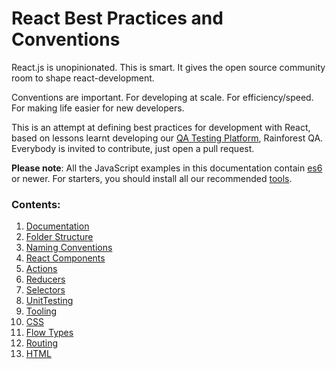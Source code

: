 # React Best Practices and Conventions

React.js is unopinionated. This is smart. It gives the open source community room to shape react-development.

Conventions are important. For developing at scale. For efficiency/speed. For making life easier for new developers.

This is an attempt at defining best practices for development with React, based on lessons learnt developing our [QA Testing Platform](https://www.rainforestqa.com/), Rainforest QA. Everybody is invited to contribute, just open a pull request.

__Please note__: All the JavaScript examples in this documentation contain [es6](http://es6-features.org/) or newer.
For starters, you should install all our recommended [tools](Tooling.md).

### Contents:

1. [Documentation](Documentation.md)
2. [Folder Structure](FolderStructure.md)
3. [Naming Conventions](NamingConventions.md)
4. [React Components](ReactComponents.md)
5. [Actions](Actions.md)
6. [Reducers](Reducers.md)
7. [Selectors](Selectors.md)
8. [UnitTesting](UnitTesting.md)
9. [Tooling](Tooling.md)
10. [CSS](Css.md)
11. [Flow Types](Flow.md)
12. [Routing](Routing.md)
13. [HTML](HTML.md)
